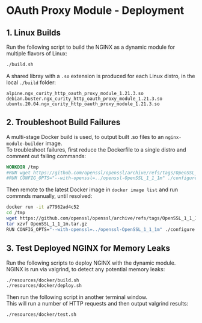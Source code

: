 # OAuth Proxy Module - Deployment

## 1. Linux Builds

Run the following script to build the NGINX as a dynamic module for multiple flavors of Linux:

```bash
./build.sh
```

A shared libray with a `.so` extension is produced for each Linux distro, in the local `./build` folder:

```text
alpine.ngx_curity_http_oauth_proxy_module_1.21.3.so
debian.buster.ngx_curity_http_oauth_proxy_module_1.21.3.so
ubuntu.20.04.ngx_curity_http_oauth_proxy_module_1.21.3.so
```

## 2. Troubleshoot Build Failures

A multi-stage Docker build is used, to output built .so files to an `nginx-module-builder` image.\
To troubleshoot failures, first reduce the Dockerfile to a single distro and comment out failing commands:

```dockerfile
WORKDIR /tmp
#RUN wget https://github.com/openssl/openssl/archive/refs/tags/OpenSSL_1_1_1m.tar.gz && tar xzvf OpenSSL_1_1_1m.tar.gz
#RUN CONFIG_OPTS="--with-openssl=../openssl-OpenSSL_1_1_1m" ./configure && make
```

Then remote to the latest Docker image in `docker image list` and run commnds manually, until resolved:

```bash
docker run -it a77962ad4c52
cd /tmp
wget https://github.com/openssl/openssl/archive/refs/tags/OpenSSL_1_1_1m.tar.gz
tar xzvf OpenSSL_1_1_1m.tar.gz
RUN CONFIG_OPTS="--with-openssl=../openssl-OpenSSL_1_1_1m" ./configure && make
```

## 3. Test Deployed NGINX for Memory Leaks

Run the following scripts to deploy NGINX with the dynamic module.\
NGINX is run via valgrind, to detect any potential memory leaks:

```bash
./resources/docker/build.sh
./resources/docker/deploy.sh
```

Then run the following script in another terminal window.\
This will run a number of HTTP requests and then output valgrind results:

```bash
./resources/docker/test.sh
```